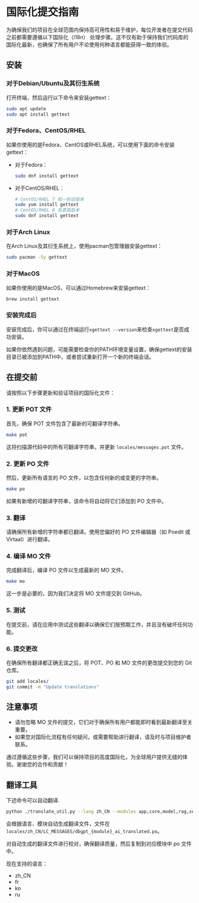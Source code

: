 # 国际化提交指南

为确保我们的项目在全球范围内保持高可用性和易于维护，每位开发者在提交代码之前都需要遵循以下国际化（i18n）
处理步骤。这不仅有助于保持我们代码库的国际化最新，也确保了所有用户不论使用何种语言都能获得一致的体验。

## 安装

### 对于Debian/Ubuntu及其衍生系统

打开终端，然后运行以下命令来安装gettext：

```bash
sudo apt update
sudo apt install gettext
```

### 对于Fedora、CentOS/RHEL

如果你使用的是Fedora、CentOS或RHEL系统，可以使用下面的命令安装gettext：

- 对于Fedora：
  ```bash
  sudo dnf install gettext
  ```

- 对于CentOS/RHEL：
  ```bash
  # CentOS/RHEL 7 和一些旧版本
  sudo yum install gettext
  # CentOS/RHEL 8 及更高版本
  sudo dnf install gettext
  ```

### 对于Arch Linux

在Arch Linux及其衍生系统上，使用pacman包管理器安装gettext：

```bash
sudo pacman -Sy gettext
```

### 对于MacOS

如果你使用的是MacOS，可以通过Homebrew来安装gettext：

```bash
brew install gettext
```

### 安装完成后

安装完成后，你可以通过在终端运行`xgettext --version`来检查`xgettext`是否成功安装。

如果你依然遇到问题，可能需要检查你的PATH环境变量设置，确保gettext的安装目录已被添加到PATH中，或者尝试重新打开一个新的终端会话。

## 在提交前

请按照以下步骤更新和验证项目的国际化文件：

### 1. 更新 POT 文件

首先，确保 POT 文件包含了最新的可翻译字符串。

```bash
make pot
```

这将扫描源代码中的所有可翻译字符串，并更新 `locales/messages.pot` 文件。

### 2. 更新 PO 文件

然后，更新所有语言的 PO 文件，以包含任何新的或变更的字符串。

```bash
make po
```

如果有新增的可翻译字符串，该命令将自动将它们添加到 PO 文件中。

### 3. 翻译

请确保所有新增的字符串都已翻译。使用您偏好的 PO 文件编辑器（如 Poedit 或 Virtaal）进行翻译。

### 4. 编译 MO 文件

完成翻译后，编译 PO 文件以生成最新的 MO 文件。

```bash
make mo
```

这一步是必要的，因为我们决定将 MO 文件提交到 GitHub。

### 5. 测试

在提交前，请在应用中测试这些翻译以确保它们按预期工作，并且没有破坏任何功能。

### 6. 提交更改

在确保所有翻译都正确无误之后，将 POT、PO 和 MO 文件的更改提交到您的 Git 仓库。

```bash
git add locales/
git commit -m "Update translations"
```

## 注意事项

- 请勿忽略 MO 文件的提交，它们对于确保所有用户都能即时看到最新翻译至关重要。
- 如果您对国际化流程有任何疑问，或需要帮助进行翻译，请及时与项目维护者联系。

通过遵循这些步骤，我们可以保持项目的高度国际化，为全球用户提供无缝的体验。谢谢您的合作和贡献！


## 翻译工具

下述命令可以自动翻译.
```bash
python ./translate_util.py --lang zh_CN --modules app,core,model,rag,serve,storage,util
```

会根据语言、模块自动生成翻译文件，文件在 `locales/zh_CN/LC_MESSAGES/dbgpt_{module}_ai_translated.po`。

对自动生成的翻译文件进行校对，确保翻译质量，然后复制到对应模块中 po 文件中。

现在支持的语言：
- zh_CN
- fr
- ko
- ru